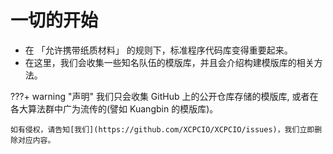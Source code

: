# 一切的开始

- 在 「允许携带纸质材料」 的规则下，标准程序代码库变得重要起来。
- 在这里，我们会收集一些知名队伍的模版库，并且会介绍构建模版库的相关方法。

???+ warning "声明"
    我们只会收集 GitHub 上的公开仓库存储的模版库, 或者在各大算法群中广为流传的(譬如 Kuangbin 的模版库)。

    如有侵权，请告知[我们](https://github.com/XCPCIO/XCPCIO/issues)，我们立即删除对应内容。
